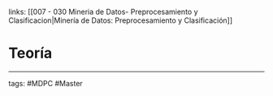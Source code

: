 links: [[007 - 030 Mineria de Datos- Preprocesamiento y Clasificacion|Minería de Datos: Preprocesamiento y Clasificación]]


# Teoría




---
tags:
	#MDPC #Master